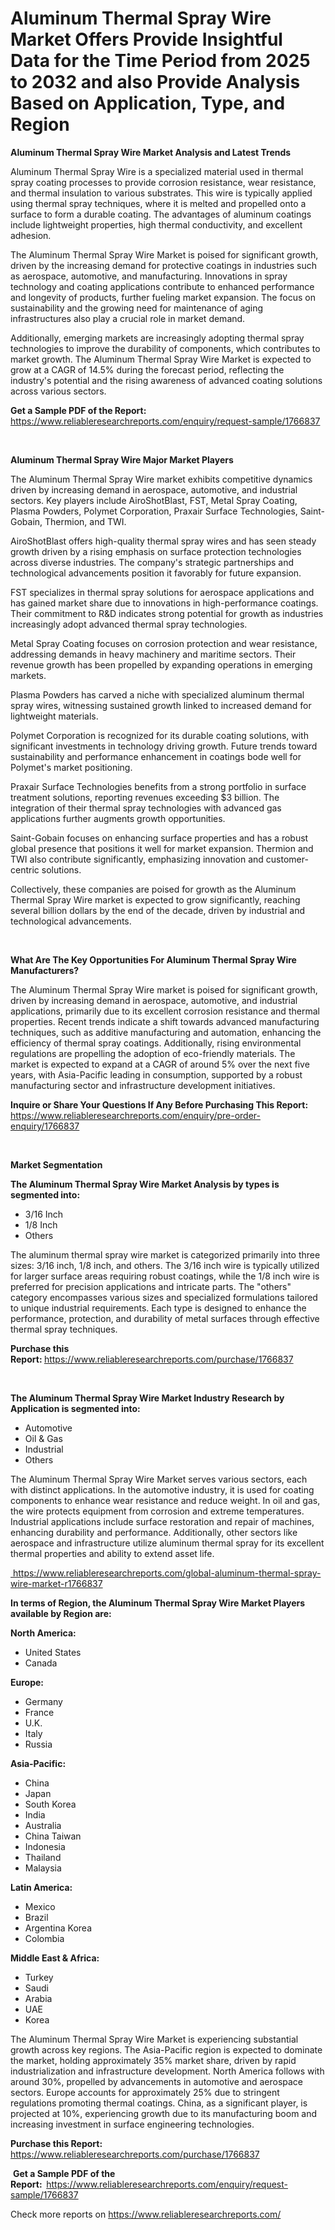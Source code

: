 <p><h1>Aluminum Thermal Spray Wire Market Offers Provide Insightful Data for the Time Period from 2025 to 2032 and also Provide Analysis Based on Application, Type, and Region</h1></p><p><strong>Aluminum Thermal Spray Wire Market Analysis and Latest Trends</strong></p>
<p><p>Aluminum Thermal Spray Wire is a specialized material used in thermal spray coating processes to provide corrosion resistance, wear resistance, and thermal insulation to various substrates. This wire is typically applied using thermal spray techniques, where it is melted and propelled onto a surface to form a durable coating. The advantages of aluminum coatings include lightweight properties, high thermal conductivity, and excellent adhesion.</p><p>The Aluminum Thermal Spray Wire Market is poised for significant growth, driven by the increasing demand for protective coatings in industries such as aerospace, automotive, and manufacturing. Innovations in spray technology and coating applications contribute to enhanced performance and longevity of products, further fueling market expansion. The focus on sustainability and the growing need for maintenance of aging infrastructures also play a crucial role in market demand.</p><p>Additionally, emerging markets are increasingly adopting thermal spray technologies to improve the durability of components, which contributes to market growth. The Aluminum Thermal Spray Wire Market is expected to grow at a CAGR of 14.5% during the forecast period, reflecting the industry's potential and the rising awareness of advanced coating solutions across various sectors.</p></p>
<p><strong>Get a Sample PDF of the Report:&nbsp;</strong> <a href="https://www.reliableresearchreports.com/enquiry/request-sample/1766837?utm_campaign=2109&utm_medium=2&utm_source=Github&utm_content=ia&utm_term=02022025&utm_id=aluminum-thermal-spray-wire">https://www.reliableresearchreports.com/enquiry/request-sample/1766837</a></p>
<p>&nbsp;</p>
<p><strong>Aluminum Thermal Spray Wire Major Market Players</strong></p>
<p><p>The Aluminum Thermal Spray Wire market exhibits competitive dynamics driven by increasing demand in aerospace, automotive, and industrial sectors. Key players include AiroShotBlast, FST, Metal Spray Coating, Plasma Powders, Polymet Corporation, Praxair Surface Technologies, Saint-Gobain, Thermion, and TWI.</p><p>AiroShotBlast offers high-quality thermal spray wires and has seen steady growth driven by a rising emphasis on surface protection technologies across diverse industries. The company's strategic partnerships and technological advancements position it favorably for future expansion.</p><p>FST specializes in thermal spray solutions for aerospace applications and has gained market share due to innovations in high-performance coatings. Their commitment to R&D indicates strong potential for growth as industries increasingly adopt advanced thermal spray technologies.</p><p>Metal Spray Coating focuses on corrosion protection and wear resistance, addressing demands in heavy machinery and maritime sectors. Their revenue growth has been propelled by expanding operations in emerging markets.</p><p>Plasma Powders has carved a niche with specialized aluminum thermal spray wires, witnessing sustained growth linked to increased demand for lightweight materials.</p><p>Polymet Corporation is recognized for its durable coating solutions, with significant investments in technology driving growth. Future trends toward sustainability and performance enhancement in coatings bode well for Polymet's market positioning.</p><p>Praxair Surface Technologies benefits from a strong portfolio in surface treatment solutions, reporting revenues exceeding $3 billion. The integration of their thermal spray technologies with advanced gas applications further augments growth opportunities.</p><p>Saint-Gobain focuses on enhancing surface properties and has a robust global presence that positions it well for market expansion. Thermion and TWI also contribute significantly, emphasizing innovation and customer-centric solutions.</p><p>Collectively, these companies are poised for growth as the Aluminum Thermal Spray Wire market is expected to grow significantly, reaching several billion dollars by the end of the decade, driven by industrial and technological advancements.</p></p>
<p>&nbsp;</p>
<p><strong>What Are The Key Opportunities For Aluminum Thermal Spray Wire Manufacturers?</strong></p>
<p><p>The Aluminum Thermal Spray Wire market is poised for significant growth, driven by increasing demand in aerospace, automotive, and industrial applications, primarily due to its excellent corrosion resistance and thermal properties. Recent trends indicate a shift towards advanced manufacturing techniques, such as additive manufacturing and automation, enhancing the efficiency of thermal spray coatings. Additionally, rising environmental regulations are propelling the adoption of eco-friendly materials. The market is expected to expand at a CAGR of around 5% over the next five years, with Asia-Pacific leading in consumption, supported by a robust manufacturing sector and infrastructure development initiatives.</p></p>
<p><strong>Inquire or Share Your Questions If Any Before Purchasing This Report:</strong> <a href="https://www.reliableresearchreports.com/enquiry/pre-order-enquiry/1766837?utm_campaign=2109&utm_medium=2&utm_source=Github&utm_content=ia&utm_term=02022025&utm_id=aluminum-thermal-spray-wire">https://www.reliableresearchreports.com/enquiry/pre-order-enquiry/1766837</a></p>
<p>&nbsp;</p>
<p><strong>Market Segmentation</strong></p>
<p><strong>The Aluminum Thermal Spray Wire Market Analysis by types is segmented into:</strong></p>
<p><ul><li>3/16 Inch</li><li>1/8 Inch</li><li>Others</li></ul></p>
<p><p>The aluminum thermal spray wire market is categorized primarily into three sizes: 3/16 inch, 1/8 inch, and others. The 3/16 inch wire is typically utilized for larger surface areas requiring robust coatings, while the 1/8 inch wire is preferred for precision applications and intricate parts. The "others" category encompasses various sizes and specialized formulations tailored to unique industrial requirements. Each type is designed to enhance the performance, protection, and durability of metal surfaces through effective thermal spray techniques.</p></p>
<p><strong>Purchase this Report:&nbsp;</strong><a href="https://www.reliableresearchreports.com/purchase/1766837?utm_campaign=2109&utm_medium=2&utm_source=Github&utm_content=ia&utm_term=02022025&utm_id=aluminum-thermal-spray-wire">https://www.reliableresearchreports.com/purchase/1766837</a></p>
<p>&nbsp;</p>
<p><strong>The Aluminum Thermal Spray Wire Market Industry Research by Application is segmented into:</strong></p>
<p><ul><li>Automotive</li><li>Oil & Gas</li><li>Industrial</li><li>Others</li></ul></p>
<p><p>The Aluminum Thermal Spray Wire Market serves various sectors, each with distinct applications. In the automotive industry, it is used for coating components to enhance wear resistance and reduce weight. In oil and gas, the wire protects equipment from corrosion and extreme temperatures. Industrial applications include surface restoration and repair of machines, enhancing durability and performance. Additionally, other sectors like aerospace and infrastructure utilize aluminum thermal spray for its excellent thermal properties and ability to extend asset life.</p></p>
<p><a href="https://www.reliableresearchreports.com/global-aluminum-thermal-spray-wire-market-r1766837?utm_campaign=2109&utm_medium=2&utm_source=Github&utm_content=ia&utm_term=02022025&utm_id=aluminum-thermal-spray-wire">&nbsp;https://www.reliableresearchreports.com/global-aluminum-thermal-spray-wire-market-r1766837</a></p>
<p><strong>In terms of Region, the Aluminum Thermal Spray Wire Market Players available by Region are:</strong></p>
<p>
    <p> <strong> North America: </strong>
        <ul>
            <li>United States</li>
            <li>Canada</li>
        </ul>
        </p> 
    <p> <strong> Europe: </strong>
        <ul>
            <li>Germany</li>
            <li>France</li>
            <li>U.K.</li>
            <li>Italy</li>
            <li>Russia</li>
        </ul>
        </p> 
    <p> <strong> Asia-Pacific: </strong>
        <ul>
            <li>China</li>
            <li>Japan</li>
            <li>South Korea</li>
            <li>India</li>
            <li>Australia</li>
            <li>China Taiwan</li>
            <li>Indonesia</li>
            <li>Thailand</li>
            <li>Malaysia</li>
        </ul>
        </p> 
    <p> <strong> Latin America: </strong>
        <ul>
            <li>Mexico</li>
            <li>Brazil</li>
            <li>Argentina Korea</li>
            <li>Colombia</li>
        </ul>
        </p> 
    <p> <strong> Middle East & Africa: </strong>
        <ul>
            <li>Turkey</li>
            <li>Saudi</li>
            <li>Arabia</li>
            <li>UAE</li>
            <li>Korea</li>
        </ul>
    </p>
    </p>
<p><p>The Aluminum Thermal Spray Wire Market is experiencing substantial growth across key regions. The Asia-Pacific region is expected to dominate the market, holding approximately 35% market share, driven by rapid industrialization and infrastructure development. North America follows with around 30%, propelled by advancements in automotive and aerospace sectors. Europe accounts for approximately 25% due to stringent regulations promoting thermal coatings. China, as a significant player, is projected at 10%, experiencing growth due to its manufacturing boom and increasing investment in surface engineering technologies.</p></p>
<p><strong>Purchase this Report: </strong><a href="https://www.reliableresearchreports.com/purchase/1766837?utm_campaign=2109&utm_medium=2&utm_source=Github&utm_content=ia&utm_term=02022025&utm_id=aluminum-thermal-spray-wire">https://www.reliableresearchreports.com/purchase/1766837</a></p>
<p>&nbsp;<strong>Get a Sample PDF of the Report:&nbsp;&nbsp;</strong><a href="https://www.reliableresearchreports.com/enquiry/request-sample/1766837?utm_campaign=2109&utm_medium=2&utm_source=Github&utm_content=ia&utm_term=02022025&utm_id=aluminum-thermal-spray-wire">https://www.reliableresearchreports.com/enquiry/request-sample/1766837</a></p>
<p><strong></strong></p>
<p>Check more reports on <a href="https://www.reliableresearchreports.com/?utm_campaign=2109&utm_medium=2&utm_source=Github&utm_content=ia&utm_term=02022025&utm_id=aluminum-thermal-spray-wire">https://www.reliableresearchreports.com/</a></p>